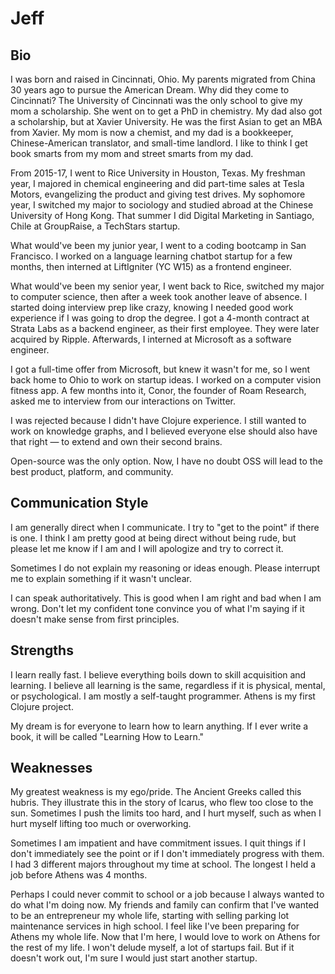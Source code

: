 # Jeff

## **Bio**

I was born and raised in Cincinnati, Ohio. My parents migrated from China 30 years ago to pursue the American Dream. Why did they come to Cincinnati? The University of Cincinnati was the only school to give my mom a scholarship. She went on to get a PhD in chemistry. My dad also got a scholarship, but at Xavier University. He was the first Asian to get an MBA from Xavier. My mom is now a chemist, and my dad is a bookkeeper, Chinese-American translator, and small-time landlord. I like to think I get book smarts from my mom and street smarts from my dad.

From 2015-17, I went to Rice University in Houston, Texas. My freshman year, I majored in chemical engineering and did part-time sales at Tesla Motors, evangelizing the product and giving test drives. My sophomore year, I switched my major to sociology and studied abroad at the Chinese University of Hong Kong. That summer I did Digital Marketing in Santiago, Chile at GroupRaise, a TechStars startup.

What would've been my junior year, I went to a coding bootcamp in San Francisco. I worked on a language learning chatbot startup for a few months, then interned at LiftIgniter \(YC W15\) as a frontend engineer.

What would've been my senior year, I went back to Rice, switched my major to computer science, then after a week took another leave of absence. I started doing interview prep like crazy, knowing I needed good work experience if I was going to drop the degree. I got a 4-month contract at Strata Labs as a backend engineer, as their first employee. They were later acquired by Ripple. Afterwards, I interned at Microsoft as a software engineer.

I got a full-time offer from Microsoft, but knew it wasn't for me, so I went back home to Ohio to work on startup ideas. I worked on a computer vision fitness app. A few months into it, Conor, the founder of Roam Research, asked me to interview from our interactions on Twitter.

I was rejected because I didn't have Clojure experience. I still wanted to work on knowledge graphs, and I believed everyone else should also have that right — to extend and own their second brains.

Open-source was the only option. Now, I have no doubt OSS will lead to the best product, platform, and community.

## Communication Style

I am generally direct when I communicate. I try to "get to the point" if there is one. I think I am pretty good at being direct without being rude, but please let me know if I am and I will apologize and try to correct it.

Sometimes I do not explain my reasoning or ideas enough. Please interrupt me to explain something if it wasn't unclear.

I can speak authoritatively. This is good when I am right and bad when I am wrong. Don't let my confident tone convince you of what I'm saying if it doesn't make sense from first principles.

## **Strengths**

I learn really fast. I believe everything boils down to skill acquisition and learning. I believe all learning is the same, regardless if it is physical, mental, or psychological. I am mostly a self-taught programmer. Athens is my first Clojure project.

My dream is for everyone to learn how to learn anything. If I ever write a book, it will be called "Learning How to Learn."

## Weaknesses

My greatest weakness is my ego/pride. The Ancient Greeks called this hubris. They illustrate this in the story of Icarus, who flew too close to the sun. Sometimes I push the limits too hard, and I hurt myself, such as when I hurt myself lifting too much or overworking.

Sometimes I am impatient and have commitment issues. I quit things if I don't immediately see the point or if I don't immediately progress with them. I had 3 different majors throughout my time at school. The longest I held a job before Athens was 4 months.

Perhaps I could never commit to school or a job because I always wanted to do what I'm doing now. My friends and family can confirm that I've wanted to be an entrepreneur my whole life, starting with selling parking lot maintenance services in high school. I feel like I've been preparing for Athens my whole life. Now that I'm here, I would love to work on Athens for the rest of my life. I won't delude myself, a lot of startups fail. But if it doesn't work out, I'm sure I would just start another startup.

